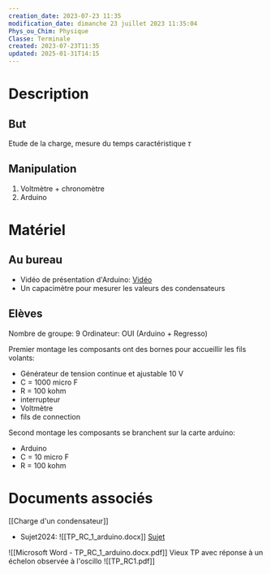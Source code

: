 ```yaml
---
creation_date: 2023-07-23 11:35
modification_date: dimanche 23 juillet 2023 11:35:04
Phys_ou_Chim: Physique
Classe: Terminale
created: 2023-07-23T11:35
updated: 2025-01-31T14:15
---
```


# Description
## But
Etude de la charge, mesure du temps caractéristique $\tau$
## Manipulation
1. Voltmètre + chronomètre
2. Arduino
# Matériel
## Au bureau

- Vidéo de présentation d'Arduino:  [Vidéo](https://drive.google.com/file/d/1I444P0URTEBlWJiud7SKARAWiIBCawbU/view?usp=share_link)
- Un capacimètre pour mesurer les valeurs des condensateurs

## Elèves

Nombre de groupe: 9
Ordinateur: OUI (Arduino + Regresso)

Premier montage les composants ont des bornes pour accueillir les fils volants:
- Générateur de tension continue et ajustable 10 V
- C = 1000 micro F
- R = 100 kohm
- interrupteur
- Voltmètre
- fils de connection

Second montage les composants se branchent sur la carte arduino:
- Arduino
- C = 10 micro F 
- R = 100 kohm

# Documents associés

[[Charge d'un condensateur]]
- Sujet2024: ![[TP_RC_1_arduino.docx]]
[Sujet](https://docs.google.com/document/d/1cALJcGNLjbt9_1qi9yR8OgZt04VpehFX/edit?usp=share_link&ouid=111860499081011789179&rtpof=true&sd=true)

![[Microsoft Word - TP_RC_1_arduino.docx.pdf]]
Vieux TP avec réponse à un échelon observée à l'oscillo
![[TP_RC1.pdf]]